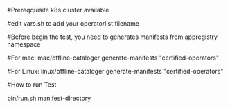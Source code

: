 #Prereqquisite 
k8s cluster available

#edit vars.sh to add your operatorlist filename

#Before begin the test, you need to generates manifests from appregistry namespace

#For mac:
mac/offline-cataloger generate-manifests "certified-operators"

#For Linux:
linux/offline-cataloger generate-manifests "certified-operators"

#How to run Test

bin/run.sh manifest-directory
